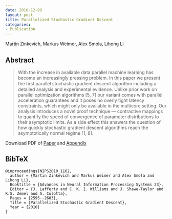 ```yaml
---
date: 2010-12-09
layout: post
title: Parallelized Stochastic Gradient Descent
categories:
- Publication
---
```


Martin Zinkevich, Markus Weimer, Alex Smola, Lihong Li


## Abstract
<blockquote>With the increase in available data parallel machine learning has become an increasingly pressing problem. In this paper we present the ﬁrst parallel stochastic gradient descent algorithm including a detailed analysis and experimental evidence. Unlike prior work on parallel optimization algorithms [5, 7] our variant comes with parallel acceleration guarantees and it poses no overly tight latency constraints, which might only be available in the multicore setting. Our analysis introduces a novel proof technique — contractive mappings to quantify the speed of convergence of parameter distributions to their asymptotic limits. As a side effect this answers the question of how quickly stochastic gradient descent algorithms reach the asymptotically normal regime [1, 8].</blockquote>


Download PDF of [Paper](http://cs.markusweimer.com/pub/2010/2010-NIPS.pdf) and [Appendix](http://cs.markusweimer.com/pub/2010/2010-NIPS-Appendix.pdf)


## BibTeX
    @inproceedings{NIPS2010_1162, 
      author = {Martin Zinkevich and Markus Weimer and Alex Smola and Lihong Li}, 
      Booktitle = {Advances in Neural Information Processing Systems 23}, 
      Editor = {J. Lafferty and C. K. I. Williams and J. Shawe-Taylor and R.S. Zemel and A. Culotta}, 
      Pages = {2595--2603}, 
      Title = {Parallelized Stochastic Gradient Descent}, 
      Year = {2010}
    }
